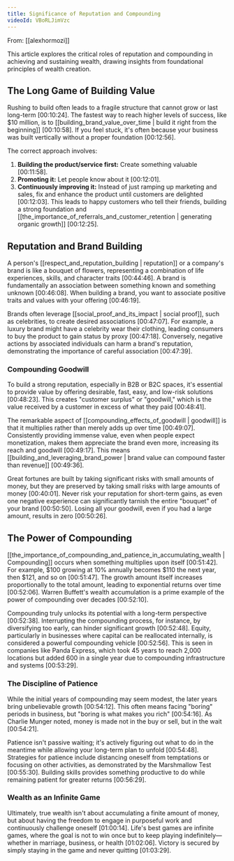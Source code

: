 ```yaml
---
title: Significance of Reputation and Compounding
videoId: VBoRLJimVzc
---
```


From: [[alexhormozi]] <br/> 

This article explores the critical roles of reputation and compounding in achieving and sustaining wealth, drawing insights from foundational principles of wealth creation.

## The Long Game of Building Value

Rushing to build often leads to a fragile structure that cannot grow or last long-term <a class="yt-timestamp" data-t="00:10:24">[00:10:24]</a>. The fastest way to reach higher levels of success, like $10 million, is to [[building_brand_value_over_time | build it right from the beginning]] <a class="yt-timestamp" data-t="00:10:58">[00:10:58]</a>. If you feel stuck, it's often because your business was built vertically without a proper foundation <a class="yt-timestamp" data-t="00:12:56">[00:12:56]</a>.

The correct approach involves:
1.  **Building the product/service first:** Create something valuable <a class="yt-timestamp" data-t="00:11:58">[00:11:58]</a>.
2.  **Promoting it:** Let people know about it <a class="yt-timestamp" data-t="00:12:01">[00:12:01]</a>.
3.  **Continuously improving it:** Instead of just ramping up marketing and sales, fix and enhance the product until customers are delighted <a class="yt-timestamp" data-t="00:12:03">[00:12:03]</a>. This leads to happy customers who tell their friends, building a strong foundation and [[the_importance_of_referrals_and_customer_retention | generating organic growth]] <a class="yt-timestamp" data-t="00:12:25">[00:12:25]</a>.

## Reputation and Brand Building

A person's [[respect_and_reputation_building | reputation]] or a company's brand is like a bouquet of flowers, representing a combination of life experiences, skills, and character traits <a class="yt-timestamp" data-t="00:44:46">[00:44:46]</a>. A brand is fundamentally an association between something known and something unknown <a class="yt-timestamp" data-t="00:46:08">[00:46:08]</a>. When building a brand, you want to associate positive traits and values with your offering <a class="yt-timestamp" data-t="00:46:19">[00:46:19]</a>.

Brands often leverage [[social_proof_and_its_impact | social proof]], such as celebrities, to create desired associations <a class="yt-timestamp" data-t="00:47:07">[00:47:07]</a>. For example, a luxury brand might have a celebrity wear their clothing, leading consumers to buy the product to gain status by proxy <a class="yt-timestamp" data-t="00:47:18">[00:47:18]</a>. Conversely, negative actions by associated individuals can harm a brand's reputation, demonstrating the importance of careful association <a class="yt-timestamp" data-t="00:47:39">[00:47:39]</a>.

### Compounding Goodwill
To build a strong reputation, especially in B2B or B2C spaces, it's essential to provide value by offering desirable, fast, easy, and low-risk solutions <a class="yt-timestamp" data-t="00:48:23">[00:48:23]</a>. This creates "customer surplus" or "goodwill," which is the value received by a customer in excess of what they paid <a class="yt-timestamp" data-t="00:48:41">[00:48:41]</a>.

The remarkable aspect of [[compounding_effects_of_goodwill | goodwill]] is that it multiplies rather than merely adds up over time <a class="yt-timestamp" data-t="00:49:07">[00:49:07]</a>. Consistently providing immense value, even when people expect monetization, makes them appreciate the brand even more, increasing its reach and goodwill <a class="yt-timestamp" data-t="00:49:17">[00:49:17]</a>. This means [[building_and_leveraging_brand_power | brand value can compound faster than revenue]] <a class="yt-timestamp" data-t="00:49:36">[00:49:36]</a>.

Great fortunes are built by taking significant risks with small amounts of money, but they are preserved by taking small risks with large amounts of money <a class="yt-timestamp" data-t="00:40:01">[00:40:01]</a>. Never risk your reputation for short-term gains, as even one negative experience can significantly tarnish the entire "bouquet" of your brand <a class="yt-timestamp" data-t="00:50:50">[00:50:50]</a>. Losing all your goodwill, even if you had a large amount, results in zero <a class="yt-timestamp" data-t="00:50:26">[00:50:26]</a>.

## The Power of Compounding
[[the_importance_of_compounding_and_patience_in_accumulating_wealth | Compounding]] occurs when something multiplies upon itself <a class="yt-timestamp" data-t="00:51:42">[00:51:42]</a>. For example, $100 growing at 10% annually becomes $110 the next year, then $121, and so on <a class="yt-timestamp" data-t="00:51:47">[00:51:47]</a>. The growth amount itself increases proportionally to the total amount, leading to exponential returns over time <a class="yt-timestamp" data-t="00:52:06">[00:52:06]</a>. Warren Buffett's wealth accumulation is a prime example of the power of compounding over decades <a class="yt-timestamp" data-t="00:52:10">[00:52:10]</a>.

Compounding truly unlocks its potential with a long-term perspective <a class="yt-timestamp" data-t="00:52:38">[00:52:38]</a>. Interrupting the compounding process, for instance, by diversifying too early, can hinder significant growth <a class="yt-timestamp" data-t="00:52:48">[00:52:48]</a>. Equity, particularly in businesses where capital can be reallocated internally, is considered a powerful compounding vehicle <a class="yt-timestamp" data-t="00:52:56">[00:52:56]</a>. This is seen in companies like Panda Express, which took 45 years to reach 2,000 locations but added 600 in a single year due to compounding infrastructure and systems <a class="yt-timestamp" data-t="00:53:29">[00:53:29]</a>.

### The Discipline of Patience
While the initial years of compounding may seem modest, the later years bring unbelievable growth <a class="yt-timestamp" data-t="00:54:12">[00:54:12]</a>. This often means facing "boring" periods in business, but "boring is what makes you rich" <a class="yt-timestamp" data-t="00:54:16">[00:54:16]</a>. As Charlie Munger noted, money is made not in the buy or sell, but in the wait <a class="yt-timestamp" data-t="00:54:21">[00:54:21]</a>.

Patience isn't passive waiting; it's actively figuring out what to do in the meantime while allowing your long-term plan to unfold <a class="yt-timestamp" data-t="00:54:48">[00:54:48]</a>. Strategies for patience include distancing oneself from temptations or focusing on other activities, as demonstrated by the Marshmallow Test <a class="yt-timestamp" data-t="00:55:30">[00:55:30]</a>. Building skills provides something productive to do while remaining patient for greater returns <a class="yt-timestamp" data-t="00:56:29">[00:56:29]</a>.

### Wealth as an Infinite Game
Ultimately, true wealth isn't about accumulating a finite amount of money, but about having the freedom to engage in purposeful work and continuously challenge oneself <a class="yt-timestamp" data-t="01:00:14">[01:00:14]</a>. Life's best games are infinite games, where the goal is not to win once but to keep playing indefinitely—whether in marriage, business, or health <a class="yt-timestamp" data-t="01:02:06">[01:02:06]</a>. Victory is secured by simply staying in the game and never quitting <a class="yt-timestamp" data-t="01:03:29">[01:03:29]</a>.